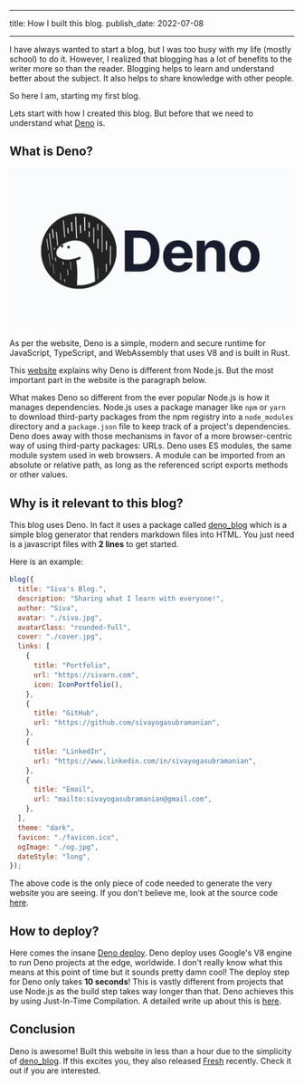 <!-- deno-fmt-ignore-file -->

---

title: How I built this blog.
publish_date: 2022-07-08

---

I have always wanted to start a blog, but I was too busy with my life (mostly school) to do it. However, I realized that blogging has a lot of benefits to the writer more so than the reader. Blogging helps to learn and understand better about the subject. It also helps to share knowledge with other people.

So here I am, starting my first blog.

Lets start with how I created this blog. But before that we need to understand what [Deno](https://deno.land/) is.

## What is Deno?

<img src="./20220708/deno.webp">

As per the website, Deno is a simple, modern and secure runtime for JavaScript, TypeScript, and WebAssembly that uses V8 and is built in Rust.

This [website](https://blog.appsignal.com/2022/02/09/an-introduction-to-deno-is-it-better-than-nodejs.html) explains why Deno is different from Node.js. But the most important part in the website is the paragraph below.

What makes Deno so different from the ever popular Node.js is how it manages dependencies. Node.js uses a package manager like `npm` or `yarn` to download third-party packages from the npm registry into a `node_modules` directory and a `package.json` file to keep track of a project's dependencies. Deno does away with those mechanisms in favor of a more browser-centric way of using third-party packages: URLs. Deno uses ES modules, the same module system used in web browsers. A module can be imported from an absolute or relative path, as long as the referenced script exports methods or other values.

## Why is it relevant to this blog?

This blog uses Deno. In fact it uses a package called [deno_blog](https://github.com/denoland/deno_blog) which is a simple blog generator that renders markdown files into HTML. You just need is a javascript files with **2 lines** to get started.

Here is an example:

```javascript
blog({
  title: "Siva's Blog.",
  description: "Sharing what I learn with everyone!",
  author: "Siva",
  avatar: "./siva.jpg",
  avatarClass: "rounded-full",
  cover: "./cover.jpg",
  links: [
    {
      title: "Portfolio",
      url: "https://sivarn.com",
      icon: IconPortfolio(),
    },
    {
      title: "GitHub",
      url: "https://github.com/sivayogasubramanian",
    },
    {
      title: "LinkedIn",
      url: "https://www.linkedin.com/in/sivayogasubramanian",
    },
    {
      title: "Email",
      url: "mailto:sivayogasubramanian@gmail.com",
    },
  ],
  theme: "dark",
  favicon: "./favicon.ico",
  ogImage: "./og.jpg",
  dateStyle: "long",
});
```

The above code is the only piece of code needed to generate the very website you are seeing. If you don't believe me, look at the source code [here](https://github.com/sivayogasubramanian/personal-blog).

## How to deploy?

Here comes the insane [Deno deploy](https://deno.com/deploy/docs). Deno deploy uses Google's V8 engine to run Deno projects at the edge, worldwide. I don't really know what this means at this point of time but it sounds pretty damn cool! The deploy step for Deno only takes **10 seconds**! This is vastly different from projects that use Node.js as the build step takes way longer than that. Deno achieves this by using Just-In-Time Compilation. A detailed write up about this is [here](https://blog.bitsrc.io/the-jit-in-javascript-just-in-time-compiler-798b66e44143).

## Conclusion

Deno is awesome! Built this website in less than a hour due to the simplicity of [deno_blog](https://github.com/denoland/deno_blog). If this excites you, they also released [Fresh](https://fresh.deno.dev/) recently. Check it out if you are interested.

